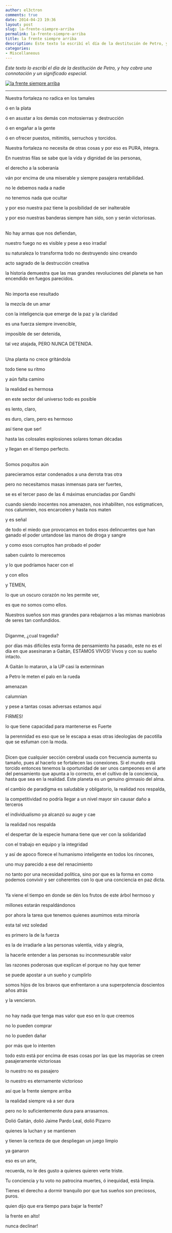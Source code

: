 ```yaml
---
author: el3ctron
comments: true
date: 2014-04-23 19:36
layout: post
slug: la-frente-siempre-arriba
permalink: la-frente-siempre-arriba
title: la frente siempre arriba
description: Este texto lo escribí el día de la destitución de Petro, y hoy cobra una connotación y un significado especial.
categories:
- Miscellaneous
---
```


*Este texto lo escribí el día de la destitución de Petro, y hoy cobra una connotación y un significado especial.*

[![la frente siempre arriba](/wp-content/uploads/por_tema/politica/11189_10151477842546535_1917920896_n.jpg)](//el3ctron.github.io/la-frente-siempre-arriba/index.html)

<!-- more -->
---
Nuestra fortaleza no radica en los tamales

ó en la plata

ó en asustar a los demás con motosierras y destrucción

ó en engañar a la gente

ó en ofrecer puestos, mitimitis, serruchos y torcidos.

Nuestra fortaleza no necesita de otras cosas y por eso es PURA, íntegra.

En nuestras filas se sabe que la vida y dignidad de las personas, 

el derecho a la soberanía 

ván por encima de una miserable y siempre pasajera rentabilidad.

no le debemos nada a nadie

no tenemos nada que ocultar

y por eso nuestra paz tiene la posibilidad de ser inalterable

y por eso nuestras banderas siempre han sido, son y serán victoriosas.

<br>
No hay armas que nos defiendan,

nuestro fuego no es visible y pese a eso irradia!

su naturaleza lo transforma todo no destruyendo sino creando

acto sagrado de la destrucción creativa

la historia demuestra que las mas grandes revoluciones del planeta se han encendido en fuegos parecidos.

<br>
No importa ese resultado

la mezcla de un amar

con la inteligencia que emerge de la paz y la claridad

es una fuerza siempre invencible,

imposible de ser detenida,

tal vez atajada, PERO NUNCA DETENIDA.

<br>
Una planta no crece gritándola

todo tiene su ritmo

y aún falta camino

la realidad es hermosa

en este sector del universo todo es posible

es lento, claro,

es duro, claro, pero es hermoso

así tiene que ser!

hasta las colosales explosiones solares toman décadas

y llegan en el tiempo perfecto.

<br>
Somos poquitos aún

parecieramos estar condenados a una derrota tras otra

pero no necesitamos masas inmensas para ser fuertes,

se es el tercer paso de las 4 máximas enunciadas por Gandhi

cuando siendo inocentes nos amenazen, nos inhabiliten, nos estigmaticen, nos calumnien, nos encarcelen y hasta nos maten

y es señal

de todo el miedo que provocamos en todos esos delincuentes que han ganado el poder untandose las manos de droga y sangre

y como esos corruptos han probado el poder

saben cuánto lo merecemos

y lo que podríamos hacer con el

y con ellos

y TEMEN,

lo que un oscuro corazón no les permite ver,

es que no somos como ellos.

Nuestros sueños son mas grandes para rebajarnos a las mismas maniobras de seres tan confundidos.

<br>
Diganme, ¿cual tragedia?

por días más difíciles esta forma de pensamiento ha pasado, este no es el día en que asesinaran a Gaitán, ESTAMOS VIVOS! Vivos y con su sueño intacto.

A Gaitán lo mataron, a la UP casi la exterminan

a Petro le meten el palo en la rueda

amenazan

calumnian

y pese a tantas cosas adversas estamos aquí

FIRMES!

lo que tiene capacidad para mantenerse es Fuerte

la perennidad es eso que se le escapa a esas otras ideologías de pacotilla que se esfuman con la moda.

<br>
Dicen que cualquier sección cerebral usada con frecuencia aumenta su tamaño, pues al hacerlo se fortalecen las conexiones. Si el mundo está torcido entonces tenemos la oportunidad de ser unos campeones en el arte del pensamiento que apunta a lo correcto, en el cultivo de la conciencia, hasta que sea en la realidad. Este planeta es un genuino gimnasio del alma.

el cambio de paradigma es saludable y obligatorio, la realidad nos respalda,

la competitividad no podría llegar a un nivel mayor sin causar daño a terceros

el individualismo ya alcanzó su auge y cae

la realidad nos respalda

el despertar de la especie humana tiene que ver con la solidaridad

con el trabajo en equipo y la integridad

y así de apoco florece el humanismo inteligente en todos los rincones,

uno muy parecido a ese del renacimiento

no tanto por una necesidad política, sino por que es la forma en como podemos convivir y ser coherentes con lo que una conciencia en paz dicta.

<br>
Ya viene el tiempo en donde se dén los frutos de este árbol hermoso y

millones estarán respaldándonos

por ahora la tarea que tenemos quienes asumimos esta minoría

esta tal vez soledad

es primero la de la fuerza

es la de irradiarle a las personas valentía, vida y alegría,

la hacerle entender a las personas su inconmesurable valor

las razones poderosas que explican el porque no hay que temer

se puede apostar a un sueño y cumplirlo

somos hijos de los bravos que enfrentaron a una superpotencia doscientos años atrás

y la vencieron.

<br>
no hay nada que tenga mas valor que eso en lo que creemos

no lo pueden comprar

no lo pueden dañar

por más que lo intenten

todo esto está por encima de esas cosas por las que las mayorías se creen pasajeramente victoriosas

lo nuestro no es pasajero

lo nuestro es eternamente victorioso

así que la frente siempre arriba

la realidad siempre vá a ser dura

pero no lo suficientemente dura para arrasarnos.

Dolió Gaitán, dolió Jaime Pardo Leal, dolió Pizarro

quienes la luchan y se mantienen

y tienen la certeza de que despliegan un juego limpio

ya ganaron

eso es un arte,

recuerda, no le des gusto a quienes quieren verte triste.

Tu conciencia y tu voto no patrocina muertes, ó inequidad, está limpia.

Tienes el derecho a dormir tranquilo por que tus sueños son preciosos, puros.

quien dijo que era tiempo para bajar la frente?

la frente en alto!

nunca declinar!

